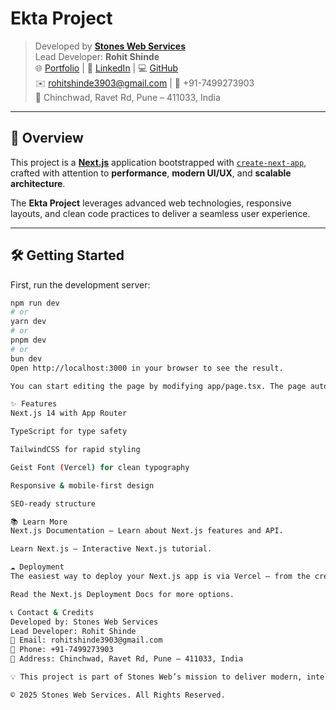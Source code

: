 # Ekta Project

> Developed by **[Stones Web Services](https://stonesweb.in)**  
> Lead Developer: **Rohit Shinde**  
> 🌐 [Portfolio](https://rohiit.is-a.dev) | 💼 [LinkedIn](https://linkedin.com/in/rohitshinde3903) | 💻 [GitHub](https://github.com/rohitshinde3903)  
> ✉️ rohitshinde3903@gmail.com | 📱 +91-7499273903  
> 📍 Chinchwad, Ravet Rd, Pune – 411033, India  

---

## 🚀 Overview

This project is a **[Next.js](https://nextjs.org)** application bootstrapped with [`create-next-app`](https://nextjs.org/docs/app/api-reference/cli/create-next-app), crafted with attention to **performance**, **modern UI/UX**, and **scalable architecture**.

The **Ekta Project** leverages advanced web technologies, responsive layouts, and clean code practices to deliver a seamless user experience.

---

## 🛠 Getting Started

First, run the development server:

```bash
npm run dev
# or
yarn dev
# or
pnpm dev
# or
bun dev
Open http://localhost:3000 in your browser to see the result.

You can start editing the page by modifying app/page.tsx. The page auto-updates as you save changes.

✨ Features
Next.js 14 with App Router

TypeScript for type safety

TailwindCSS for rapid styling

Geist Font (Vercel) for clean typography

Responsive & mobile-first design

SEO-ready structure

📚 Learn More
Next.js Documentation – Learn about Next.js features and API.

Learn Next.js – Interactive Next.js tutorial.

☁️ Deployment
The easiest way to deploy your Next.js app is via Vercel — from the creators of Next.js.

Read the Next.js Deployment Docs for more options.

📞 Contact & Credits
Developed by: Stones Web Services
Lead Developer: Rohit Shinde
📧 Email: rohitshinde3903@gmail.com
📱 Phone: +91-7499273903
📍 Address: Chinchwad, Ravet Rd, Pune – 411033, India

💡 This project is part of Stones Web’s mission to deliver modern, intelligent, and future-ready web solutions.

© 2025 Stones Web Services. All Rights Reserved.

